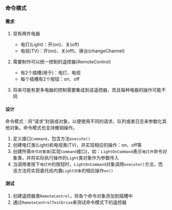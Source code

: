 ### 命令模式

#### 需求

1. 现有两件电器
    - 电灯(Light)：开(on)、关(off)
    - 电视(TV)：开(on)、关(off)、换台(changeChannel)

2. 需要制作可以统一控制的遥控器(RemoteControl)
    - 有2个插槽(用于)：电灯、电视
    - 每个插槽有2个按钮：on、off

3. 将来可能有更多电器的控制需要集成到该遥控器，而且每种电器的操作可能不同

#### 设计

命令模式：将“请求”封装成对象，以便使用不同的请求、队列或者日志来参数化其他对象。命令模式也支持撤销操作。

1. 定义接口`Command`，包含方法`execute()`
2. 创建电灯类(Light)和电视类(TV)，并实现相应的操作：on、off等
3. 创建所需`命令对象类`(实现`Command`接口)，如：`LightOnCommand`表示`电灯开`命令对象类，并将实际执行操作的`Light`类对象作为参数传入
4. 当调用者按下`电灯开`的按钮时，`LightOnCommand`对象调用`execute()`方法，而该方法将实现委托给内置`Light对象`的相应操作`on()`

#### 测试

1. 创建遥控器类`RemoteControl`，将各个命令对象添加到插槽中
2. 通过`RemoteControlTestDrive`来测试命令模式下的遥控器
